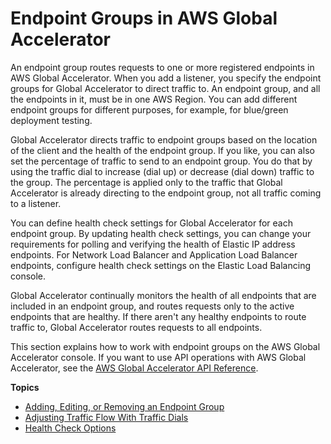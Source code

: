 # Endpoint Groups in AWS Global Accelerator<a name="about-endpoint-groups"></a>

An endpoint group routes requests to one or more registered endpoints in AWS Global Accelerator\. When you add a listener, you specify the endpoint groups for Global Accelerator to direct traffic to\. An endpoint group, and all the endpoints in it, must be in one AWS Region\. You can add different endpoint groups for different purposes, for example, for blue/green deployment testing\.

Global Accelerator directs traffic to endpoint groups based on the location of the client and the health of the endpoint group\. If you like, you can also set the percentage of traffic to send to an endpoint group\. You do that by using the traffic dial to increase \(dial up\) or decrease \(dial down\) traffic to the group\. The percentage is applied only to the traffic that Global Accelerator is already directing to the endpoint group, not all traffic coming to a listener\. 

You can define health check settings for Global Accelerator for each endpoint group\. By updating health check settings, you can change your requirements for polling and verifying the health of Elastic IP address endpoints\. For Network Load Balancer and Application Load Balancer endpoints, configure health check settings on the Elastic Load Balancing console\. 

Global Accelerator continually monitors the health of all endpoints that are included in an endpoint group, and routes requests only to the active endpoints that are healthy\. If there aren't any healthy endpoints to route traffic to, Global Accelerator routes requests to all endpoints\.

This section explains how to work with endpoint groups on the AWS Global Accelerator console\. If you want to use API operations with AWS Global Accelerator, see the [ AWS Global Accelerator API Reference](https://docs.aws.amazon.com/global-accelerator/latest/api/Welcome.html)\.

**Topics**
+ [Adding, Editing, or Removing an Endpoint Group](about-endpoint-groups.create-endpoint-group.md)
+ [Adjusting Traffic Flow With Traffic Dials](about-endpoint-groups-traffic-dial.md)
+ [Health Check Options](about-endpoint-groups-health-check-options.md)